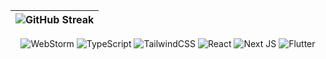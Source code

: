 | ![GitHub Streak](https://streak-stats.demolab.com/?user=lnngn&card_width=1000&theme=transparent&hide_border=true&hide_longest_streak=true&hide_total_contributions=false&border_radius=0) |
| :---: |

<div align='center'>

![WebStorm](https://img.shields.io/badge/webstorm-143?style=for-the-badge&logo=webstorm&logoColor=black&color=E9D8A6)
![TypeScript](https://img.shields.io/badge/typescript-%23007ACC.svg?style=for-the-badge&logo=typescript&logoColor=black&color=EDC9FF)
![TailwindCSS](https://img.shields.io/badge/tailwindcss-%2338B2AC.svg?style=for-the-badge&logo=tailwind-css&logoColor=black&color=94D2BD)
![React](https://img.shields.io/badge/react-%2320232a.svg?style=for-the-badge&logo=react&logoColor=black&color=FED4E7)
![Next JS](https://img.shields.io/badge/Next-black?style=for-the-badge&logo=next.js&logoColor=black&color=D1B1C8)
![Flutter](https://img.shields.io/badge/Flutter-%2302569B.svg?style=for-the-badge&logo=Flutter&logoColor=black&color=FF928B)

</div>
